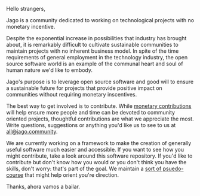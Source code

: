 Hello strangers,

Jago is a community dedicated to working on technological projects with no monetary incentive.

Despite the exponential increase in possibilities that industry has brought about, it is remarkably difficult to cultivate sustainable communities to maintain projects with no inherent business model. In spite of the time requirements of general employment in the technology industry, the open source software world is an example of the communal heart and soul of human nature we'd like to embody.

Jago's purpose is to leverage open source software and good will to ensure a sustainable future for projects that provide positive impact on communities without requiring monetary inscentives.

The best way to get involved is to contribute. While [monetary contributions](https://opencollective.com/jago-community) will help ensure more people and time can be devoted to community oriented projects, thoughtful contributions are what we appreciate the most. Write questions, suggestions or anything you'd like us to see to us at [all@jago.community](mailto:all@jago.community). 

We are currently working on a framework to make the creation of generally useful software much easier and accessible. If you want to see how you might contribute, take a look around this software repository. If you'd like to contribute but don't know how you would or you don't think you have the skills, don't worry: that's part of the goal. We maintain a [sort of psuedo-course](./course.md) that might help orient you're direction.

Thanks, ahora vamos a bailar.
